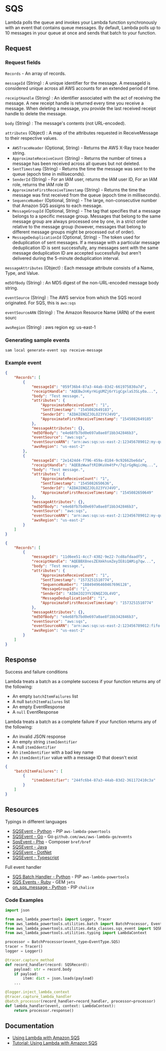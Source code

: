 # SQS

Lambda polls the queue and invokes your Lambda function synchronously with an event that contains queue messages. By default, Lambda polls up to 10 messages in your queue at once and sends that batch to your function. 

## Request

### Request fields

`Records` - An array of records.

`messageId` (String)
: A unique identifier for the message. A messageId is considered unique across all AWS accounts 
for an extended period of time.

`receiptHandle` (String)
: An identifier associated with the act of receiving the message.
  A new receipt handle is returned every time you receive a message. When deleting a message,
  you provide the last received receipt handle to delete the message.

`body` (String)
: The message's contents (not URL-encoded).

`attributes` (Object)
: A map of the attributes requested in ReceiveMessage to their respective values.

- `AWSTraceHeader` (Optional, String) - Returns the AWS X-Ray trace header string.
- `ApproximateReceiveCount` (String) - Returns the number of times a message has been received across all queues but not deleted.
- `SentTimestamp` (String) - Returns the time the message was sent to the queue (epoch time in milliseconds).
- `SenderId` (String) - For an IAM user, returns the IAM user ID, For an IAM role, returns the IAM role ID
- `ApproximateFirstReceiveTimestamp` (String) - Returns the time the message was first received from the queue (epoch time in milliseconds).
- `SequenceNumber` (Optional, String) - The large, non-consecutive number that Amazon SQS assigns to each message.
- `MessageGroupId` (Optional, String) - The tag that specifies that a message belongs to a specific message group. Messages that belong to the same message group are always processed one by one, in a strict order relative to the message group (however, messages that belong to different message groups might be processed out of order).
- `MessageDeduplicationId` (Optional, String) - The token used for deduplication of sent messages. If a message with a particular message deduplication ID is sent successfully, any messages sent with the same message deduplication ID are accepted successfully but aren't delivered during the 5-minute deduplication interval.

`messageAttributes` (Object)
: Each message attribute consists of a Name, Type, and Value.

`md5OfBody` (String)
: An MD5 digest of the non-URL-encoded message body string.

`eventSource` (String)
: The AWS service from which the SQS record originated. For SQS, this is `aws:sqs`

`eventSourceARN` (String)
: The Amazon Resource Name (ARN) of the event sourc

`awsRegion` (String)
: aws region eg: us-east-1

### Generating sample events

```shell
sam local generate-event sqs receive-message
```

### Example event

```json title="Example Amazon SQS message event (standard queue)"
{
    "Records": [
        {
            "messageId": "059f36b4-87a3-44ab-83d2-661975830a7d",
            "receiptHandle": "AQEBwJnKyrHigUMZj6rYigCgxlaS3SLy0a...",
            "body": "Test message.",
            "attributes": {
                "ApproximateReceiveCount": "1",
                "SentTimestamp": "1545082649183",
                "SenderId": "AIDAIENQZJOLO23YVJ4VO",
                "ApproximateFirstReceiveTimestamp": "1545082649185"
            },
            "messageAttributes": {},
            "md5OfBody": "e4e68fb7bd0e697a0ae8f1bb342846b3",
            "eventSource": "aws:sqs",
            "eventSourceARN": "arn:aws:sqs:us-east-2:123456789012:my-queue",
            "awsRegion": "us-east-2"
        },
        {
            "messageId": "2e1424d4-f796-459a-8184-9c92662be6da",
            "receiptHandle": "AQEBzWwaftRI0KuVm4tP+/7q1rGgNqicHq...",
            "body": "Test message.",
            "attributes": {
                "ApproximateReceiveCount": "1",
                "SentTimestamp": "1545082650636",
                "SenderId": "AIDAIENQZJOLO23YVJ4VO",
                "ApproximateFirstReceiveTimestamp": "1545082650649"
            },
            "messageAttributes": {},
            "md5OfBody": "e4e68fb7bd0e697a0ae8f1bb342846b3",
            "eventSource": "aws:sqs",
            "eventSourceARN": "arn:aws:sqs:us-east-2:123456789012:my-queue",
            "awsRegion": "us-east-2"
        }
    ]
}
```

```json title="Example Amazon SQS message event (FIFO queue)"
{
    "Records": [
        {
            "messageId": "11d6ee51-4cc7-4302-9e22-7cd8afdaadf5",
            "receiptHandle": "AQEBBX8nesZEXmkhsmZeyIE8iQAMig7qw...",
            "body": "Test message.",
            "attributes": {
                "ApproximateReceiveCount": "1",
                "SentTimestamp": "1573251510774",
                "SequenceNumber": "18849496460467696128",
                "MessageGroupId": "1",
                "SenderId": "AIDAIO23YVJENQZJOL4VO",
                "MessageDeduplicationId": "1",
                "ApproximateFirstReceiveTimestamp": "1573251510774"
            },
            "messageAttributes": {},
            "md5OfBody": "e4e68fb7bd0e697a0ae8f1bb342846b3",
            "eventSource": "aws:sqs",
            "eventSourceARN": "arn:aws:sqs:us-east-2:123456789012:fifo.fifo",
            "awsRegion": "us-east-2"
        }
    ]
}
```

## Response

Success and failure conditions

Lambda treats a batch as a complete success if your function returns any of the following:

- An empty `batchItemFailures` list
- A null `batchItemFailures` list
- An empty EventResponse
- A `null` EventResponse

Lambda treats a batch as a complete failure if your function returns any of the following:

- An invalid JSON response
- An empty string `itemIdentifier`
- A null `itemIdentifier`
- An `itemIdentifier` with a bad key name
- An `itemIdentifier` value with a message ID that doesn't exist

```json title="Example of partial failures"
{
    "batchItemFailures": [
        {
            "itemIdentifier": "244fc6b4-87a3-44ab-83d2-361172410c3a"
        }
    ]
}
```

## Resources

Typings in different languages

- [SQSEvent - Python](https://awslabs.github.io/aws-lambda-powertools-python/latest/utilities/data_classes/#sqs) - PIP `aws-lambda-powertools`
- [SQSEvent - Go](https://github.com/aws/aws-lambda-go/blob/main/events/README_SQS.md) - Go `github.com/aws/aws-lambda-go/events`
- [SqsEvent - Php](https://bref.sh/docs/function/handlers.html#sqs-events) - Composer `bref/bref`
- [SQSEvent - Java](https://github.com/aws/aws-lambda-java-libs/blob/master/aws-lambda-java-events/src/main/java/com/amazonaws/services/lambda/runtime/events/SQSEvent.java)
- [SQSEvent - DotNet](https://github.com/aws/aws-lambda-dotnet/tree/master/Libraries/src/Amazon.Lambda.SQSEvents)
- [SQSEvent - Typescript](https://github.com/DefinitelyTyped/DefinitelyTyped/blob/master/types/aws-lambda/trigger/sqs.d.ts)

Full event handler

- [SQS Batch Handler - Python](https://awslabs.github.io/aws-lambda-powertools-python/latest/utilities/batch/) - PIP `aws-lambda-powertools`
- [SQS Events - Ruby](https://rubyonjets.com/docs/events/sqs/) - GEM `jets`
- [on_sqs_message - Python](https://aws.github.io/chalice/topics/events.html#sqs-events) - PIP `chalice`

### Code Examples

```python title="Example S3 batch handler using AWS Lambda Powertools (Python)"
import json

from aws_lambda_powertools import Logger, Tracer
from aws_lambda_powertools.utilities.batch import BatchProcessor, EventType, batch_processor
from aws_lambda_powertools.utilities.data_classes.sqs_event import SQSRecord
from aws_lambda_powertools.utilities.typing import LambdaContext

processor = BatchProcessor(event_type=EventType.SQS)
tracer = Tracer()
logger = Logger()

@tracer.capture_method
def record_handler(record: SQSRecord):
    payload: str = record.body
    if payload:
        item: dict = json.loads(payload)
    ...

@logger.inject_lambda_context
@tracer.capture_lambda_handler
@batch_processor(record_handler=record_handler, processor=processor)
def lambda_handler(event, context: LambdaContext):
    return processor.response()
```

## Documentation

- [Using Lambda with Amazon SQS](https://docs.aws.amazon.com/lambda/latest/dg/with-sqs.html)
- [Tutorial: Using Lambda with Amazon SQS](https://docs.aws.amazon.com/lambda/latest/dg/with-sqs-example.html)
